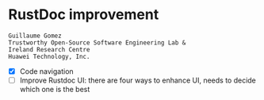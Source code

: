 # RustDoc improvement

```
Guillaume Gomez
Trustworthy Open-Source Software Engineering Lab &
Ireland Research Centre
Huawei Technology, Inc.
```

- [x] Code navigation
- [ ] Improve Rustdoc UI: there are four ways to enhance UI, needs to decide which one is the best

